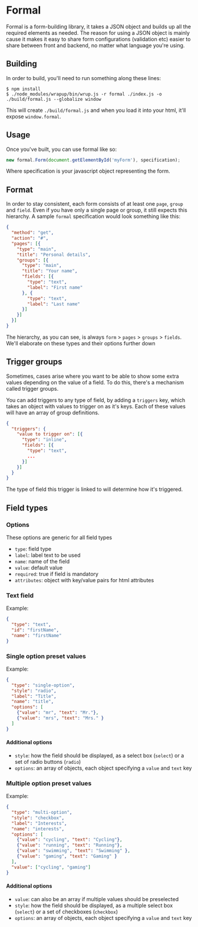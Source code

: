 # Formal

Formal is a form-building library, it takes a JSON object and builds up all the
required elements as needed. The reason for using a JSON object is mainly cause
it makes it easy to share form configurations (validation etc) easier to share
between front and backend, no matter what language you're using.

## Building

In order to build, you'll need to run something along these lines:

```shell
$ npm install
$ ./node_modules/wrapup/bin/wrup.js -r formal ./index.js -o ./build/formal.js --globalize window
```

This will create `./build/formal.js` and when you load it into your html, it'll
expose `window.formal`.

## Usage

Once you've built, you can use formal like so:

```javascript
new formal.Form(document.getElementById('myForm'), specification);
```

Where specification is your javascript object representing the form.

## Format

In order to stay consistent, each form consists of at least one `page`, `group`
and `field`. Even if you have only a single page or group, it still expects this
hierarchy. A sample `formal` specification would look something like this:

```json
{
  "method": "get",
  "action": "#",
  "pages": [{
    "type": "main",
    "title": "Personal details",
    "groups": [{
      "type": "main",
      "title": "Your name",
      "fields": [{
        "type": "text",
        "label": "First name"
      }, {
        "type": "text",
        "label": "Last name"
      }]
    }]
  }]
}
```

The hierarchy, as you can see, is always `form` > `pages` > `groups` > `fields`.
We'll elaborate on these types and their options further down

## Trigger groups

Sometimes, cases arise where you want to be able to show some extra values
depending on the value of a field. To do this, there's a mechanism called
trigger groups.

You can add triggers to any type of field, by adding a `triggers` key, which
takes an object with values to trigger on as it's keys. Each of these values
will have an array of group definitions.

```json
{
  "triggers": {
    "value to trigger on": [{
      "type": "inline",
      "fields": [{
        "type": "text",
        ...
      }]
    }]
  }
}
```

The type of field this trigger is linked to will determine how it's triggered.

## Field types

### Options

These options are generic for all field types

- `type`: field type
- `label`: label text to be used
- `name`: name of the field
- `value`: default value
- `required`: true if field is mandatory
- `attributes`: object with key/value pairs for html attributes

### Text field

Example:

```json
{
  "type": "text",
  "id": "firstName",
  "name": "firstName"
}
```

### Single option preset values

Example:

```json
{
  "type": "single-option",
  "style": "radio",
  "label": "Title",
  "name": "title",
  "options": [
    {"value": "mr", "text": "Mr."},
    {"value": "mrs", "text": "Mrs." }
  ]
}
```

#### Additional options

- `style`: how the field should be displayed, as a select box (`select`) or a
  set of radio buttons (`radio`)
- `options`: an array of objects, each object specifying a `value` and `text`
  key

### Multiple option preset values

Example:

```json
{
  "type": "multi-option",
  "style": "checkbox",
  "label": "Interests",
  "name": "interests",
  "options": [
    {"value": "cycling", "text": "Cycling"},
    {"value": "running", "text": "Running"},
    {"value": "swimming", "text": "Swimming" },
    {"value": "gaming", "text": "Gaming" }
  ],
  "value": ["cycling", "gaming"]
}
```

#### Additional options

- `value`: can also be an array if multiple values should be preselected
- `style`: how the field should be displayed, as a multiple select box
  (`select`) or a set of checkboxes (`checkbox`)
- `options`: an array of objects, each object specifying a `value` and `text`
  key

